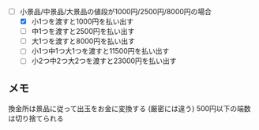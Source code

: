- [ ] 小景品/中景品/大景品の値段が1000円/2500円/8000円の場合
    - [x] 小1つを渡すと1000円を払い出す
    - [ ] 中1つを渡すと2500円を払い出す
    - [ ] 大1つを渡すと8000円を払い出す
    - [ ] 小1つ中1つ大1つを渡すと11500円を払い出す
    - [ ] 小2つ中2つ大2つを渡すと23000円を払い出す

## メモ
換金所は景品に従って出玉をお金に変換する (厳密には違う)
500円以下の端数は切り捨てられる
